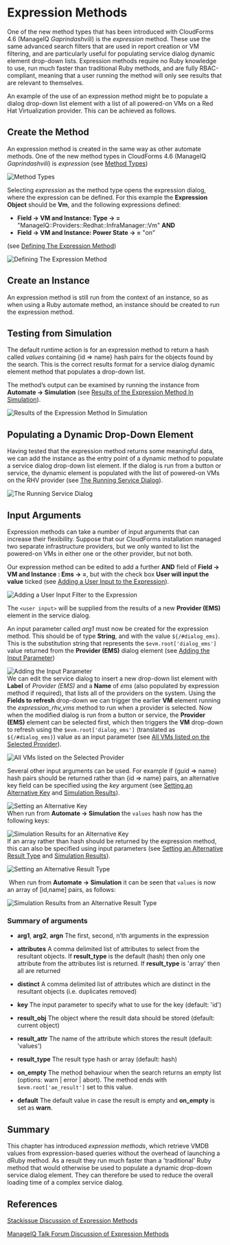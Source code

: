 # Expression Methods

One of the new method types that has been introduced with CloudForms 4.6 (ManageIQ *Gaprindashvili*) is the *expression* method. These use the same advanced search filters that are used in report creation or VM filtering, and are particularly useful for populating service dialog dynamic element drop-down lists. Expression methods require no Ruby knowledge to use, run much faster than traditional Ruby methods, and are fully RBAC-compliant, meaning that a user running the method will only see results that are relevant to themselves.

An example of the use of an expression method might be to populate a dialog drop-down list element with a list of all powered-on VMs on a Red Hat Virtualization provider. This can be achieved as follows.

## Create the Method

An expression method is created in the same way as other automate methods. One of the new method types in CloudForms 4.6 (ManageIQ *Gaprindashvili*) is *expression* (see [Method Types](#i1))

![Method Types](images/screenshot1.png)
 

Selecting *expression* as the method type opens the expression dialog, where the expression can be defined. For this example the **Expression Object** should be **Vm**, and the following expressions defined:

* **Field → VM and Instance: Type → =** "ManageIQ::Providers::Redhat::InfraManager::Vm" **AND**
* **Field → VM and Instance: Power State → =** "on"

(see [Defining The Expression Method](#i2))

![Defining The Expression Method](images/screenshot2.png) 

## Create an Instance

An expression method is still run from the context of an instance, so as when using a Ruby automate method, an instance should be created to run the expression method.

## Testing from Simulation

The default runtime action is for an expression method to return a hash called *values* containing {id ⇒ name} hash pairs for the objects found by the search. This is the correct results format for a service dialog dynamic element method that populates a drop-down list.

The method’s output can be examined by running the instance from **Automate → Simulation** (see [Results of the Expression Method In Simulation](#i3)).

![Results of the Expression Method In Simulation](images/screenshot3.png) 

## Populating a Dynamic Drop-Down Element

Having tested that the expression method returns some meaningful data, we can add the instance as the entry point of a dynamic method to populate a service dialog drop-down list element. If the dialog is run from a button or service, the dynamic element is populated with the list of powered-on VMs on the RHV provider (see [The Running Service Dialog](#i4)).

![The Running Service Dialog](images/screenshot4.png) 

## Input Arguments

Expression methods can take a number of input arguments that can increase their flexibility. Suppose that our CloudForms installation managed two separate infrastructure providers, but we only wanted to list the powered-on VMs in either one or the other provider, but not both.  

Our expression method can be edited to add a further **AND** field of **Field → VM and Instance : Ems → =**, but with the check box **User will input the value** ticked (see [Adding a User Input to the Expression](#i5)).

![Adding a User Input Filter to the Expression](images/screenshot5.png)

The `<user input>` will be supplied from the results of a new **Provider (EMS)** element in the service dialog.

An input parameter called *arg1* must now be created for the expression method. This should be of type **String**, and with the value `${/#dialog_ems}`. This is the substitution string that represents the `$evm.root['dialog_ems']` value returned from the **Provider (EMS)** dialog element (see [Adding the Input Parameter](#i6))

![Adding the Input Parameter](images/screenshot6.png)
​  
We can edit the service dialog to insert a new drop-down list element with **Label** of *Provider (EMS)* and a **Name** of *ems* (also populated by expression method if required), that lists all of the providers on the system. Using the **Fields to refresh** drop-down we can trigger the earlier **VM** element running the *expression\_rhv\_vms* method to run when a provider is selected. Now when the modified dialog is run from a button or service, the **Provider (EMS)** element can be selected first, which then triggers the **VM** drop-down to refresh using the `$evm.root['dialog_ems']` (translated as `${/#dialog_ems}`) value as an input parameter (see [All VMs listed on the Selected Provider](#i7)).

![All VMs listed on the Selected Provider](images/screenshot7.png)  

Several other input arguments can be used. For example if {guid ⇒ name} hash pairs should be returned rather than {id ⇒ name} pairs, an alternative key field can be specified using the *key* argument (see [Setting an Alternative Key](#i8) and [Simulation Results](#i9)).

![Setting an Alternative Key](images/screenshot8.png)
​  
When run from **Automate -> Simulation** the `values` hash now has the following keys:

![Simulation Results for an Alternative Key](images/screenshot9.png)
​  
If an array rather than hash should be returned by the expression method, this can also be specified using input parameters (see [Setting an Alternative Result Type](#i10) and [Simulation Results](#i11)).

![Setting an Alternative Result Type](images/screenshot10.png)

​ When run from **Automate -> Simulation** it can be seen that `values` is now an array of [id,name] pairs, as follows: 

![Simulation Results from an Alternative Result Type](images/screenshot11.png)

### Summary of arguments

  - **arg1**, **arg2**, **argn** The first, second, n’th arguments in the expression

  - **attributes** A comma delimited list of attributes to select from the resultant objects. If **result\_type** is the default (hash) then only one attribute from the attributes list is returned. If **result\_type** is 'array' then all are returned

  - **distinct** A comma delimited list of attributes which are distinct in the resultant objects (i.e. duplicates removed)

  - **key** The input parameter to specify what to use for the key (default: 'id')

  - **result\_obj** The object where the result data should be stored (default: current object)

  - **result\_attr** The name of the attribute which stores the result (default: 'values')

  - **result\_type** The result type hash or array (default: hash)

  - **on\_empty** The method behaviour when the search returns an empty list (options: warn | error | abort). The method ends with `$evm.root['ae_result']` set to this value.

  - **default** The default value in case the result is empty and **on\_empty** is set as **warn**.

## Summary

This chapter has introduced _expression methods_, which retrieve VMDB values from expression-based queries without the overhead of launching a dRuby method. As a result they run much faster than a 'traditional' Ruby method that would otherwise be used to populate a dynamic drop-down service dialog element. They can therefore be used to reduce the overall loading time of a complex service dialog.


## References

[Stackissue Discussion of Expression Methods](http://stackissue.com/ManageIQ/manageiq/wip-automate-expression-methods-6655.html)

[ManageIQ Talk Forum Discussion of Expression Methods](http://talk.manageiq.org/t/automate-expression-methods/3071)
